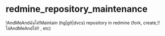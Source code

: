 # redmine_repository_maintenance
!AndMeAndฉันได้!Maintain (hg|git|dvcs) repository in redmine (fork, create,!!ได้AndMeAndได้!! , etc)
